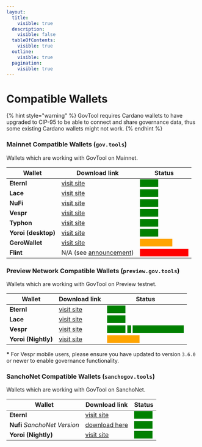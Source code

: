 ```yaml
---
layout:
  title:
    visible: true
  description:
    visible: false
  tableOfContents:
    visible: true
  outline:
    visible: true
  pagination:
    visible: true
---
```


# Compatible Wallets

{% hint style="warning" %}
GovTool requires Cardano wallets to have upgraded to CIP-95 to be able to connect and share governance data, thus some existing Cardano wallets might not work.
{% endhint %}

### [ ](https://docs.sanchogov.tools/how-to-use-govtool/getting-started)Mainnet Compatible Wallets (`gov.tools`)

Wallets which are working with GovTool on Mainnet.

| Wallet              | Download link                                                                                                 | Status                                                                 |
| ------------------- | ------------------------------------------------------------------------------------------------------------- | ---------------------------------------------------------------------- |
| **Eternl**          | [visit site](https://chromewebstore.google.com/detail/eternl/kmhcihpebfmpgmihbkipmjlmmioameka)                | <mark style="color:green;background-color:green;">Online</mark>        |
| **Lace**            | [visit site](https://chromewebstore.google.com/detail/lace/gafhhkghbfjjkeiendhlofajokpaflmk)                  | <mark style="color:green;background-color:green;">Online</mark>        |
| **NuFi**            | [visit site](https://chromewebstore.google.com/detail/nufi/gpnihlnnodeiiaakbikldcihojploeca)                  | <mark style="color:green;background-color:green;">Online</mark>        |
| **Vespr**           | [visit site](https://vespr.xyz/)                                                                              | <mark style="color:green;background-color:green;">Online</mark>        |
| **Typhon**          | [visit site](https://chromewebstore.google.com/detail/typhon-wallet/kfdniefadaanbjodldohaedphafoffoh)         | <mark style="color:green;background-color:green;">Online</mark>        |
| **Yoroi (desktop)** | [visit site](https://chromewebstore.google.com/detail/yoroi/ffnbelfdoeiohenkjibnmadjiehjhajb)                 | <mark style="color:green;background-color:green;">Online</mark>        |
| **GeroWallet**      | [visit site](https://chromewebstore.google.com/detail/gerowallet/bgpipimickeadkjlklgciifhnalhdjhe)            | <mark style="color:orange;background-color:orange;">In Progress</mark> |
| **Flint**           | N/A (see [announcement](https://x.com/FlintWallet/status/1828184961960308832?t=0eIBBMnAY5feMTOlojFlSg\&s=19)) | <mark style="color:red;background-color:red;">Will not progress</mark> |

###

### Preview Network Compatible Wallets (`preview.gov.tools`)

Wallets which are working with GovTool on Preview testnet.

| Wallet              | Download link                                                                                                  | Status                                                                                                                                                                                                                                                                                                                       |
| ------------------- | -------------------------------------------------------------------------------------------------------------- | ---------------------------------------------------------------------------------------------------------------------------------------------------------------------------------------------------------------------------------------------------------------------------------------------------------------------------- |
| **Eternl**          | [visit site](https://chromewebstore.google.com/detail/eternl/kmhcihpebfmpgmihbkipmjlmmioameka)                 | <mark style="color:green;background-color:green;">Online</mark>                                                                                                                                                                                                                                                              |
| **Lace**            | [visit site](https://chromewebstore.google.com/detail/lace/gafhhkghbfjjkeiendhlofajokpaflmk)                   | <mark style="color:green;background-color:green;">Online</mark>                                                                                                                                                                                                                                                              |
| **Vespr**           | [visit site](https://vespr.xyz/)                                                                               | <mark style="color:green;background-color:green;">Online</mark> <mark style="color:green;background-color:green;"></mark><mark style="color:green;background-color:green;">**\***</mark> <mark style="color:green;background-color:green;"></mark><mark style="color:green;background-color:green;">(read note below)</mark> |
| **Yoroi (Nightly)** | [visit site](https://chrome.google.com/webstore/detail/yoroi-nightly/poonlenmfdfbjfeeballhiibknlknepo/related) | <mark style="color:orange;background-color:orange;">In Progress</mark>                                                                                                                                                                                                                                                       |

**\*** For Vespr mobile users, please ensure you have updated to version `3.6.0` or newer to enable governance functionality.

### SanchoNet Compatible Wallets (`sanchogov.tools`)

Wallets which are working with GovTool  on SanchoNet.

| Wallet                       | Download link                                                                                                  | Status                                                          |
| ---------------------------- | -------------------------------------------------------------------------------------------------------------- | --------------------------------------------------------------- |
| **Eternl**                   | [visit site](https://chromewebstore.google.com/detail/eternl/kmhcihpebfmpgmihbkipmjlmmioameka)                 | <mark style="color:green;background-color:green;">Online</mark> |
| **Nufi** _SanchoNet Version_ | [download here](https://assets.nu.fi/extension/sanchonet/nufi-cwe-sanchonet-latest.zip)                        | <mark style="color:green;background-color:green;">Online</mark> |
| **Yoroi (Nightly)**          | [visit site](https://chrome.google.com/webstore/detail/yoroi-nightly/poonlenmfdfbjfeeballhiibknlknepo/related) | <mark style="color:green;background-color:green;">Online</mark> |
